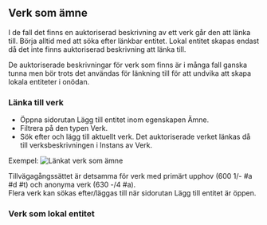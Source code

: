 ## Verk som ämne
I de fall det finns en auktoriserad beskrivning av ett verk går den att länka till. Börja alltid med att söka efter länkbar entitet. Lokal entitet skapas endast då det inte finns auktoriserad beskrivning att länka till.

De auktoriserade beskrivningar för verk som finns är i många fall ganska tunna men bör trots det användas för länkning till för att undvika att skapa lokala entiteter i onödan.

### Länka till verk
* Öppna sidorutan Lägg till entitet inom egenskapen Ämne.
* Filtrera på den typen Verk.
* Sök efter och lägg till aktuellt verk. Det auktoriserade verket länkas då till verksbeskrivningen i Instans av Verk.

Exempel:
![Länkat verk som ämne](Lankatverksomamne.png)

Tillvägagångssättet är detsamma för verk med primärt upphov (600 1/- #a #d #t) och anonyma verk (630 -/4 #a).
</br>Flera verk kan sökas efter/läggas till när sidorutan Lägg till entitet är öppen.

### Verk som lokal entitet
